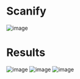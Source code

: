 # Scanify
![image](https://user-images.githubusercontent.com/98279240/208172436-774cc100-25b2-49ef-ba93-4c69cd4d06b9.png)

# Results 
![image](https://user-images.githubusercontent.com/98279240/208172554-d707e1de-58f9-4c91-b3c1-be79abe46f0a.png)
![image](https://user-images.githubusercontent.com/98279240/208172591-865d7643-0422-4353-ac81-9d1d71099b9d.png)
![image](https://user-images.githubusercontent.com/98279240/208172617-b5ebe6a5-489f-4641-8521-624ff1dc64d0.png)


